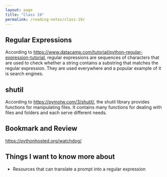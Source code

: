 ```yaml
---
layout: page
title: "Class 19"
permalink: /reading-notes/class-19/
---
```


## Regular Expressions

According to <https://www.datacamp.com/tutorial/python-regular-expression-tutorial>, regular expressions are sequences of characters that are used to check whether a string contains a substring that matches the regular expression. They are used everywhere and a popular example of it is search engines.

## shutil

According to <https://pymotw.com/3/shutil/>, the shutil library provides functions for manipulating files. It contains many functions for dealing with files and folders and each serve different needs.

## Bookmark and Review

<https://pythonhosted.org/watchdog/>

## Things I want to know more about

- Resources that can translate a prompt into a regular expression
